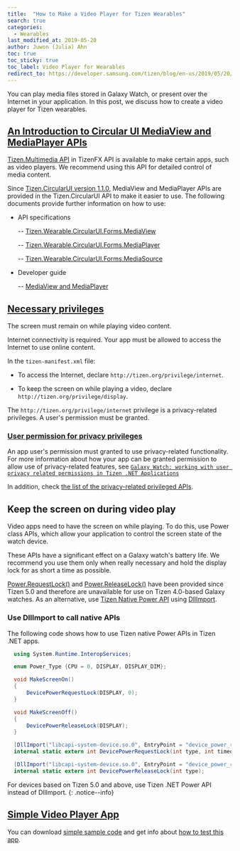 ```yaml
---
title:  "How to Make a Video Player for Tizen Wearables"
search: true
categories:
  - Wearables
last_modified_at: 2019-05-20
author: Juwon (Julia) Ahn
toc: true
toc_sticky: true
toc_label: Video Player for Wearables
redirect_to: https://developer.samsung.com/tizen/blog/en-us/2019/05/20/how-to-make-a-video-player-for-tizen-wearables
---
```


You can play media files stored in Galaxy Watch, or present over the Internet in your application. In this post, we discuss how to create a video player for Tizen wearables.

## [An Introduction to Circular UI MediaView and MediaPlayer APIs](#circular-ui-media-player-api)

[Tizen.Multimedia API][Tizen.Multimedia] in TizenFX API is available to make certain apps, such as video players. We recommend using this API for detailed control of media content.

Since [Tizen.CircularUI version 1.1.0][Tizen.CircularUI_1.1], MediaView and MediaPlayer APIs are provided in the Tizen.CircularUI API to make it easier to use. The following documents provide further information on how to use:

 - API specifications

      -- [Tizen.Wearable.CircularUI.Forms.MediaView][MediaView]

      -- [Tizen.Wearable.CircularUI.Forms.MediaPlayer][MediaPlayer]

      -- [Tizen.Wearable.CircularUI.Forms.MediaSource][MediaSource]

 - Developer guide

      -- [MediaView and MediaPlayer][MediaViewGuide]

## [Necessary privileges](#privilege-for-video-player)

The screen must remain on while playing video content.

 Internet connectivity is required. Your app must be allowed to access the Internet to use online content.

In the `tizen-manifest.xml` file:

 - To access the Internet, declare `http://tizen.org/privilege/internet`.

 - To keep the screen on while playing a video, declare `http://tizen.org/privilege/display`.

 The `http://tizen.org/privilege/internet` privilege is a privacy-related privileges. A user's permission must be granted.

### [User permission for privacy privileges](#privacy-related-privilege)

An app user's permission must granted to use privacy-related functionality. For more information about how your app can be granted permission to allow use of  privacy-related features, see [`Galaxy Watch: working with user privacy related permissions in Tizen .NET Applications`][UsePrivacyPrivilage]

In addition, check [the list of the privacy-related privileged APIs][Privacy-related_privileged_API].

## Keep the screen on during video play

Video apps need to have the screen on while playing. To do this, use Power class APIs, which allow your application to control the screen state of the watch device.

These APIs have a significant effect on a Galaxy watch's battery life. We recommend you use them only when really necessary and hold the display lock for as short a time as possible.

[Power.RequestLock()][Power_RequestLock] and [Power.ReleaseLock()][Power_ReleaseLock] have been provided since Tizen 5.0 and therefore are unavailable for use on Tizen 4.0-based Galaxy watches. As an alternative, use [Tizen Native Power API][Native_Power_API] using [DllImport][DllImport].

### Use DllImport to call native APIs

The following code shows how to use Tizen native Power APIs in Tizen .NET apps.

``` c#
  using System.Runtime.InteropServices;

  enum Power_Type {CPU = 0, DISPLAY, DISPLAY_DIM};

  void MakeScreenOn()
  {
      DevicePowerRequestLock(DISPLAY, 0);
  }

  void MakeScreenOff()
  {
      DevicePowerReleaseLock(DISPLAY);
  }

  [DllImport("libcapi-system-device.so.0", EntryPoint = "device_power_request_lock", CallingConvention = CallingConvention.Cdecl)]
  internal static extern int DevicePowerRequestLock(int type, int timeout_ms);

  [DllImport("libcapi-system-device.so.0", EntryPoint = "device_power_release_lock", CallingConvention = CallingConvention.Cdecl)]
  internal static extern int DevicePowerReleaseLock(int type);

```

For devices based on Tizen 5.0 and above, use Tizen .NET Power API instead of DllImport.
{: .notice--info}

## [Simple Video Player App](#video_player_for_wearables)

You can download [simple sample code][sample_code] and get info about [how to test this app][sample-how-to-test].






[DllImport]: https://docs.microsoft.com/en-us/dotnet/api/system.runtime.interopservices.dllimportattribute?view=netcore-2.0

[Tizen.CircularUI_1.1]: https://github.com/Samsung/Tizen.CircularUI/releases/tag/release-1.1.0
[UsePrivacyPrivilage]: https://program.developer.samsung.com/2019/04/26/galaxy-watch-working-with-user-privacy-related-permissions-in-tizen-net-applications
[Privacy-related_privileged_API]: https://developer.tizen.org/development/training/native-application/understanding-tizen-programming/security-and-api-privileges#native-api-privileges



[Tizen.Multimedia]: https://developer.tizen.org/dev-guide/csapi/api/Tizen.Multimedia.html
[MediaView]: https://samsung.github.io/Tizen.CircularUI/api/Tizen.Wearable.CircularUI.Forms.MediaView.html
[MediaPlayer]: https://samsung.github.io/Tizen.CircularUI/api/Tizen.Wearable.CircularUI.Forms.MediaPlayer.html
[MediaSource]: https://samsung.github.io/Tizen.CircularUI/api/Tizen.Wearable.CircularUI.Forms.MediaSource.html

[MediaViewGuide]: https://samsung.github.io/Tizen.CircularUI/guide/MediaView.html


[unit_tc1]: https://github.com/Samsung/Tizen.CircularUI/blob/master/test/WearableUIGallery/WearableUIGallery/TC/TCMediaViewAbsoluteLayout.xaml

[unit_tc2]: https://github.com/Samsung/Tizen.CircularUI/blob/master/test/WearableUIGallery/WearableUIGallery/TC/TCMediaViewStackLayout.xaml


[Native_Power_API]: https://developer.tizen.org/development/api-references/native-application?redirect=https://developer.tizen.org/dev-guide/4.0.0/org.tizen.native.wearable.apireference/group__CAPI__SYSTEM__DEVICE__POWER__MODULE.html
[Power_RequestLock]: https://developer.tizen.org/dev-guide/csapi/api/Tizen.System.Power.html#Tizen_System_Power_RequestLock_Tizen_System_PowerLock_System_Int32_
[Power_ReleaseLock]: https://developer.tizen.org/dev-guide/csapi/api/Tizen.System.Power.html#Tizen_System_Power_ReleaseLock_Tizen_System_PowerLock_

[sample_code]: https://github.com/Samsung/Tizen-CSharp-Samples/tree/master/Wearable/CircularUIMediaPlayer

[sample-how-to-test]: https://github.com/Samsung/Tizen-CSharp-Samples/blob/master/Wearable/CircularUIMediaPlayer/README.md#how-to-test-it
